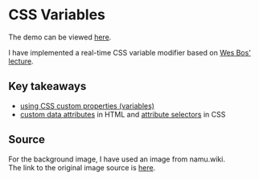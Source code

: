 # CSS Variables

The demo can be viewed [here](https://ebaek88.github.io/JavaScript30/03-CSS_Variables/index.html).

I have implemented a real-time CSS variable modifier based on [Wes Bos' lecture](https://youtu.be/AHLNzv13c2I?si=ZxoEs1NC-Gxzhlzi).

## Key takeaways

- [using CSS custom properties (variables)](https://developer.mozilla.org/en-US/docs/Web/CSS/CSS_cascading_variables/Using_CSS_custom_properties)
- [custom data attributes](https://developer.mozilla.org/en-US/docs/Web/HTML/Global_attributes/data-*) in HTML and [attribute selectors](https://developer.mozilla.org/en-US/docs/Web/CSS/Attribute_selectors) in CSS

## Source

For the background image, I have used an image from namu.wiki.  
The link to the original image source is [here](https://i.namu.wiki/i/xoGuIrEEF3Rmcm141NP4xKyRHf_Gynt8IaDkVz5_vqbAzZqdQee5ADfEQ1kiMXSOG7VongljsPCIfRJchfuL2ger_D9nrvloQQl7VC_y-gcGDcVQBP6nRJ-4Cxb_u-kTsV2sriqTVbp9mBhZUgN3rD2T7lHVtBcGRoCHF2b1CEQ.webp).
